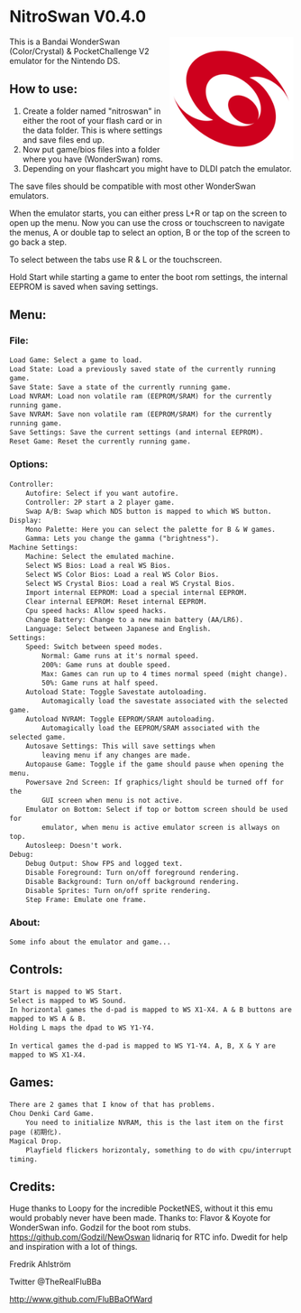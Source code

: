 # NitroSwan V0.4.0

<img align="right" width="220" src="./logo.png" />

This is a Bandai WonderSwan (Color/Crystal) & PocketChallenge V2 emulator for the Nintendo DS.

## How to use:

1. Create a folder named "nitroswan" in either the root of your flash card or in the data folder.
This is where settings and save files end up.
2. Now put game/bios files into a folder where you have (WonderSwan) roms.
3. Depending on your flashcart you might have to DLDI patch the emulator.

The save files should be compatible with most other WonderSwan emulators.

When the emulator starts, you can either press L+R or tap on the screen to open
up the menu.
Now you can use the cross or touchscreen to navigate the menus, A or double tap
to select an option, B or the top of the screen to go back a step.

To select between the tabs use R & L or the touchscreen.

Hold Start while starting a game to enter the boot rom settings, the internal EEPROM is saved when saving settings.

## Menu:

### File:
	Load Game: Select a game to load.
	Load State: Load a previously saved state of the currently running game.
	Save State: Save a state of the currently running game.
	Load NVRAM: Load non volatile ram (EEPROM/SRAM) for the currently running game.
	Save NVRAM: Save non volatile ram (EEPROM/SRAM) for the currently running game.
	Save Settings: Save the current settings (and internal EEPROM).
	Reset Game: Reset the currently running game.

### Options:
	Controller:
		Autofire: Select if you want autofire.
		Controller: 2P start a 2 player game.
		Swap A/B: Swap which NDS button is mapped to which WS button.
	Display:
		Mono Palette: Here you can select the palette for B & W games.
		Gamma: Lets you change the gamma ("brightness").
	Machine Settings:
		Machine: Select the emulated machine.
		Select WS Bios: Load a real WS Bios.
		Select WS Color Bios: Load a real WS Color Bios.
		Select WS Crystal Bios: Load a real WS Crystal Bios.
		Import internal EEPROM: Load a special internal EEPROM.
		Clear internal EEPROM: Reset internal EEPROM.
		Cpu speed hacks: Allow speed hacks.
		Change Battery: Change to a new main battery (AA/LR6).
		Language: Select between Japanese and English.
	Settings:
		Speed: Switch between speed modes.
			Normal: Game runs at it's normal speed.
			200%: Game runs at double speed.
			Max: Games can run up to 4 times normal speed (might change).
			50%: Game runs at half speed.
		Autoload State: Toggle Savestate autoloading.
			Automagically load the savestate associated with the selected game.
		Autoload NVRAM: Toggle EEPROM/SRAM autoloading.
			Automagically load the EEPROM/SRAM associated with the selected game.
		Autosave Settings: This will save settings when
			leaving menu if any changes are made.
		Autopause Game: Toggle if the game should pause when opening the menu.
		Powersave 2nd Screen: If graphics/light should be turned off for the
			GUI screen when menu is not active.
		Emulator on Bottom: Select if top or bottom screen should be used for
			emulator, when menu is active emulator screen is allways on top.
		Autosleep: Doesn't work.
	Debug:
		Debug Output: Show FPS and logged text.
		Disable Foreground: Turn on/off foreground rendering.
		Disable Background: Turn on/off background rendering.
		Disable Sprites: Turn on/off sprite rendering.
		Step Frame: Emulate one frame.

### About:
	Some info about the emulator and game...


## Controls:
	Start is mapped to WS Start.
	Select is mapped to WS Sound.
	In horizontal games the d-pad is mapped to WS X1-X4. A & B buttons are mapped to WS A & B.
	Holding L maps the dpad to WS Y1-Y4.

	In vertical games the d-pad is mapped to WS Y1-Y4. A, B, X & Y are mapped to WS X1-X4.

## Games:
	There are 2 games that I know of that has problems.
	Chou Denki Card Game.
		You need to initialize NVRAM, this is the last item on the first page (初期化).
	Magical Drop.
		Playfield flickers horizontaly, something to do with cpu/interrupt timing.

## Credits:

Huge thanks to Loopy for the incredible PocketNES, without it this emu would
probably never have been made.
Thanks to:
Flavor & Koyote for WonderSwan info.
Godzil for the boot rom stubs. https://github.com/Godzil/NewOswan
lidnariq for RTC info.
Dwedit for help and inspiration with a lot of things.


Fredrik Ahlström

Twitter @TheRealFluBBa

http://www.github.com/FluBBaOfWard

